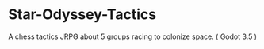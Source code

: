 # Star-Odyssey-Tactics
 A chess tactics JRPG about 5 groups racing to colonize space. ( Godot 3.5 )
